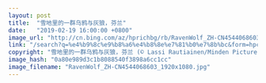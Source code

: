 ```yaml
---
layout: post
title:  "雪地里的一群乌鸦与灰狼，芬兰"
date:   "2019-02-19 16:00:00 +0800"
image_url: "http://cn.bing.com/az/hprichbg/rb/RavenWolf_ZH-CN4544068603_1920x1080.jpg"
link: "/search?q=%e4%b9%8c%e9%b8%a6%e4%b8%8e%e7%81%b0%e7%8b%bc&form=hpcapt&mkt=zh-cn"
copyright: "雪地里的一群乌鸦与灰狼，芬兰 (© Lassi Rautiainen/Minden Pictures)"
image_hash: "0a80e989d3c1b8088540f3898a6cc1cc"
image_filename: "RavenWolf_ZH-CN4544068603_1920x1080.jpg"
---
```


